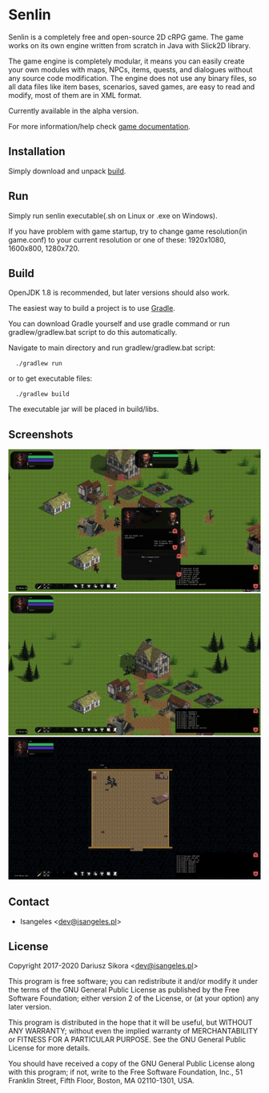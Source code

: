 # Senlin
Senlin is a completely free and open-source 2D cRPG game. The game works on its own engine written from scratch in Java with Slick2D library.
 
The game engine is completely modular, it means you can easily create your own modules with maps, NPCs, items, quests, and dialogues without any source code modification.
The engine does not use any binary files, so all data files like item bases, scenarios, saved games, are easy to read and modify, most of them are in XML format.
 
Currently available in the alpha version.

For more information/help check [game documentation](http://senlin.isangeles.pl/guide/).

## Installation
Simply download and unpack [build](https://github.com/Isangeles/Senlin/releases).

## Run
Simply run senlin executable(.sh on Linux or .exe on Windows).

If you have problem with game startup, try to change game resolution(in game.conf) to your current resolution or one of these: 1920x1080, 1600x800, 1280x720.

## Build
OpenJDK 1.8 is recommended, but later versions should also work.

The easiest way to build a project is to use [Gradle](https://gradle.org/).

You can download Gradle yourself and use gradle command or run gradlew/gradlew.bat script to do this automatically.

Navigate to main directory and run gradlew/gradlew.bat script:
```
  ./gradlew run
```
or to get executable files:
```
  ./gradlew build
```
The executable jar will be placed in build/libs.

## Screenshots
![sc1](screenshots/sc2.jpg)
![sc2](screenshots/sc3.jpg)
![sc3](screenshots/sc4.jpg)

## Contact
* Isangeles <<dev@isangeles.pl>>

## License
Copyright 2017-2020 Dariusz Sikora <<dev@isangeles.pl>>

This program is free software; you can redistribute it and/or modify it under the terms of the GNU General Public License as published by the Free Software Foundation; either version 2 of the License, or (at your option) any later version.

This program is distributed in the hope that it will be useful, but WITHOUT ANY WARRANTY; without even the implied warranty of MERCHANTABILITY or FITNESS FOR A PARTICULAR PURPOSE. See the GNU General Public License for more details.

You should have received a copy of the GNU General Public License along with this program; if not, write to the Free Software Foundation, Inc., 51 Franklin Street, Fifth Floor, Boston, MA 02110-1301, USA.
